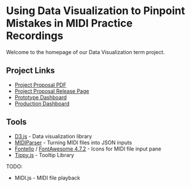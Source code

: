 # Using Data Visualization to Pinpoint Mistakes in MIDI Practice Recordings

Welcome to the homepage of our Data Visualization term project.

## Project Links

- [Project Proposal PDF][2]
- [Project Proposal Release Page][1]
- [Prototype Dashboard][3]
- [Production Dashboard][4]

## Tools

- [D3.js](https://d3js.org/) - Data visualization library
- [MIDIParser](https://github.com/colxi/midi-parser-js) - Turning MIDI files into JSON inputs
- [Fontello](http://fontello.com/) / [FontAwesome 4.7.2](https://fontawesome.com/v4.7.0/) - Icons for MIDI file input pane
- [Tippy.js](https://atomiks.github.io/tippyjs/) - Tooltip Library

TODO:
- MIDI.js - MIDI file playback

[1]: https://github.com/jrg94/data-viz-term-project/releases/tag/v1.0.0
[2]: proposal/proposal.pdf
[3]: prototype/dashboard.html
[4]: src/dashboard.html